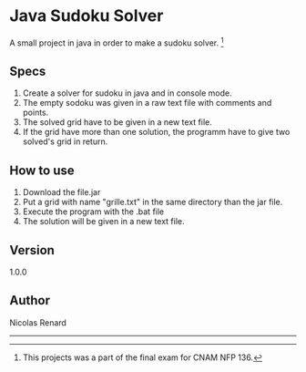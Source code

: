# Java Sudoku Solver

A small project in java in order to make a sudoku solver. [^1]

## Specs
1. Create a solver for sudoku in java and in console mode.
2. The empty sodoku was given in a raw text file with comments and points.
3. The solved grid have to be given in a new text file.
4. If the grid have more than one solution, the programm have to give two solved's grid in return.

## How to use
1. Download the file.jar
2. Put a grid  with name "grille.txt" in the same directory than the jar file.
4. Execute the program with the .bat file
5. The solution will be given in a new text file.

## Version
1.0.0
## Author
Nicolas Renard

---
[^1]: This projects was a part of the final exam for CNAM NFP 136.
